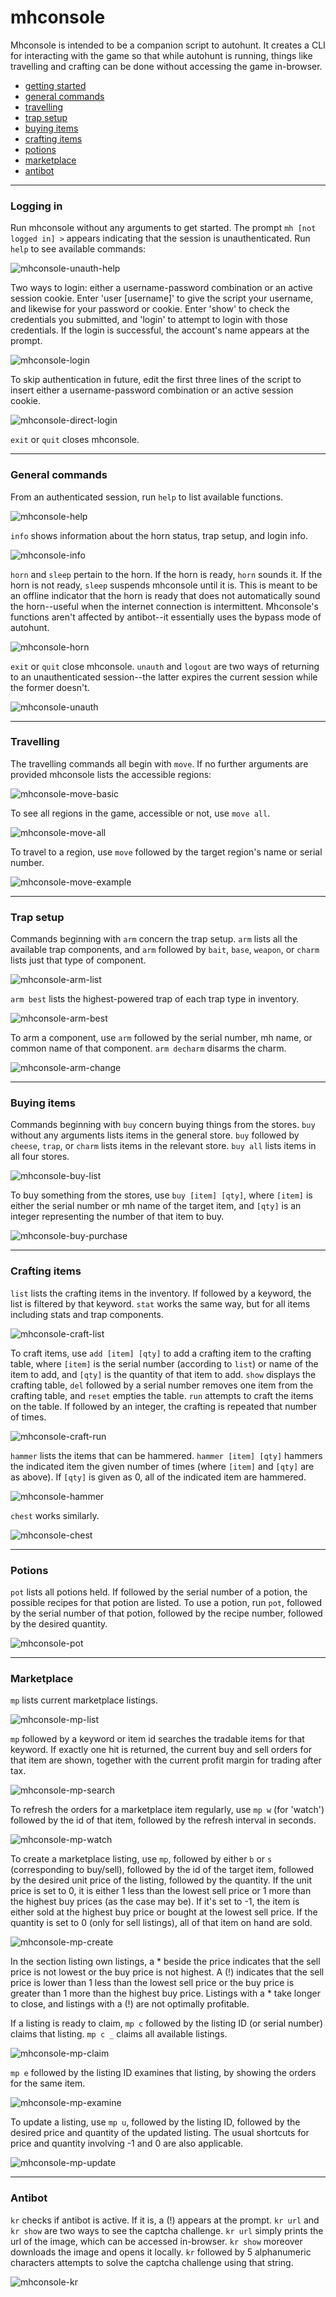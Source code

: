 # mhconsole
Mhconsole is intended to be a companion script to autohunt. It creates a CLI for interacting with the game so that while autohunt is running, things like travelling and crafting can be done without accessing the game in-browser. 
* [getting started](#login)
* [general commands](#general)
* [travelling](#move)
* [trap setup](#arm)
* [buying items](#buy)
* [crafting items](#craft)
* [potions](#pot)
* [marketplace](#mp)
* [antibot](#kr)

<hr>
<a name="login"></a> 

### Logging in

Run mhconsole without any arguments to get started. The prompt `mh [not logged in] >` appears indicating that the session is unauthenticated. Run `help` to see available commands:

![mhconsole-unauth-help](../img/mhconsole-unauth-help.png)

Two ways to login: either a username-password combination or an active session cookie. Enter 'user [username]' to give the script your username, and likewise for your password or cookie. Enter 'show' to check the credentials you submitted, and 'login' to attempt to login with those credentials. If the login is successful, the account's name appears at the prompt.

![mhconsole-login](../img/mhconsole-login.png)

To skip authentication in future, edit the first three lines of the script to insert either a username-password combination or an active session cookie.

![mhconsole-direct-login](../img/mhconsole-direct-login.png)

`exit` or `quit` closes mhconsole.


<hr>
<a name="general"></a> 

### General commands
From an authenticated session, run `help` to list available functions.

![mhconsole-help](../img/mhconsole-help.png)

`info` shows information about the horn status, trap setup, and login info.

![mhconsole-info](../img/mhconsole-info.png)

`horn` and `sleep` pertain to the horn. If the horn is ready, `horn` sounds it. If the horn is not ready, `sleep` suspends mhconsole until it is. This is meant to be an offline indicator that the horn is ready that does not automatically sound the horn--useful when the internet connection is intermittent. Mhconsole's functions aren't affected by antibot--it essentially uses the bypass mode of autohunt.

![mhconsole-horn](../img/mhconsole-horn.png)

`exit` or `quit` close mhconsole. `unauth` and `logout` are two ways of returning to an unauthenticated session--the latter expires the current session while the former doesn't.

![mhconsole-unauth](../img/mhconsole-unauth.png)


<hr>
<a name="move"></a> 

### Travelling
The travelling commands all begin with `move`. If no further arguments are provided mhconsole lists the accessible regions:

![mhconsole-move-basic](../img/mhconsole-move-basic.png)

To see all regions in the game, accessible or not, use `move all`.

![mhconsole-move-all](../img/mhconsole-move-all.png)

To travel to a region, use `move` followed by the target region's name or serial number.

![mhconsole-move-example](../img/mhconsole-move-example.png)


<hr>
<a name="arm"></a> 

### Trap setup
Commands beginning with `arm` concern the trap setup. `arm` lists all the available trap components, and `arm` followed by `bait`, `base`, `weapon`, or `charm` lists just that type of component. 

![mhconsole-arm-list](../img/mhconsole-arm-list.png)

`arm best` lists the highest-powered trap of each trap type in inventory.

![mhconsole-arm-best](../img/mhconsole-arm-best.png)

To arm a component, use `arm` followed by the serial number, mh name, or common name of that component. `arm decharm` disarms the charm.

![mhconsole-arm-change](../img/mhconsole-arm-change.png)


<hr>
<a name="Buy"></a> 

### Buying items
Commands beginning with `buy` concern buying things from the stores. `buy` without any arguments lists items in the general store. `buy` followed by `cheese`, `trap`, or `charm` lists items in the relevant store. `buy all` lists items in all four stores.

![mhconsole-buy-list](../img/mhconsole-buy-list.png)

To buy something from the stores, use `buy [item] [qty]`, where `[item]` is either the serial number or mh name of the target item, and `[qty]` is an integer representing the number of that item to buy.

![mhconsole-buy-purchase](../img/mhconsole-buy-purchase.png)


<hr>
<a name="craft"></a> 

### Crafting items
`list` lists the crafting items in the inventory. If followed by a keyword, the list is filtered by that keyword. `stat` works the same way, but for all items including stats and trap components.

![mhconsole-craft-list](../img/mhconsole-craft-list.png)

To craft items, use `add [item] [qty]` to add a crafting item to the crafting table, where `[item]` is the serial number (according to `list`) or name of the item to add, and `[qty]` is the quantity of that item to add. `show` displays the crafting table, `del` followed by a serial number removes one item from the crafting table, and `reset` empties the table. `run` attempts to craft the items on the table. If followed by an integer, the crafting is repeated that number of times.

![mhconsole-craft-run](../img/mhconsole-craft-run.png)

`hammer` lists the items that can be hammered. `hammer [item] [qty]` hammers the indicated item the given number of times (where `[item]` and `[qty]` are as above). If `[qty]` is given as 0, all of the indicated item are hammered.

![mhconsole-hammer](../img/mhconsole-hammer.png)

`chest` works similarly.

![mhconsole-chest](../img/mhconsole-chest.png)


<hr>
<a name="pot"></a> 

### Potions
`pot` lists all potions held. If followed by the serial number of a potion, the possible recipes for that potion are listed. To use a potion, run `pot`, followed by the serial number of that potion, followed by the recipe number, followed by the desired quantity.

![mhconsole-pot](../img/mhconsole-pot.png)


<hr>
<a name="mp"></a> 

### Marketplace
`mp` lists current marketplace listings.

![mhconsole-mp-list](../img/mhconsole-mp-list.png)

`mp` followed by a keyword or item id searches the tradable items for that keyword. If exactly one hit is returned, the current buy and sell orders for that item are shown, together with the current profit margin for trading after tax.

![mhconsole-mp-search](../img/mhconsole-mp-search.png)

To refresh the orders for a marketplace item regularly, use `mp w` (for 'watch') followed by the id of that item, followed by the refresh interval in seconds.

![mhconsole-mp-watch](../img/mhconsole-mp-watch.png)

To create a marketplace listing, use `mp`, followed by either `b` or `s` (corresponding to buy/sell), followed by the id of the target item, followed by the desired unit price of the listing, followed by the quantity. If the unit price is set to 0, it is either 1 less than the lowest sell price or 1 more than the highest buy prices (as the case may be). If it's set to -1, the item is either sold at the highest buy price or bought at the lowest sell price. If the quantity is set to 0 (only for sell listings), all of that item on hand are sold.

![mhconsole-mp-create](../img/mhconsole-mp-create.png)

In the section listing own listings, a \* beside the price indicates that the sell price is not lowest or the buy price is not highest. A (!) indicates that the sell price is lower than 1 less than the lowest sell price or the buy price is greater than 1 more than the highest buy price. Listings with a \* take longer to close, and listings with a (!) are not optimally profitable.

If a listing is ready to claim, `mp c` followed by the listing ID (or serial number) claims that listing. `mp c _` claims all available listings.

![mhconsole-mp-claim](../img/mhconsole-mp-claim.png)

`mp e` followed by the listing ID examines that listing, by showing the orders for the same item.

![mhconsole-mp-examine](../img/mhconsole-mp-examine.png)

To update a listing, use `mp u`, followed by the listing ID, followed by the desired price and quantity of the updated listing. The usual shortcuts for price and quantity involving -1 and 0 are also applicable.

![mhconsole-mp-update](../img/mhconsole-mp-update.png)


<hr>
<a name="kr"></a> 

### Antibot
`kr` checks if antibot is active. If it is, a (!) appears at the prompt. `kr url` and `kr show` are two ways to see the captcha challenge. `kr url` simply prints the url of the image, which can be accessed in-browser. `kr show` moreover downloads the image and opens it locally. `kr` followed by 5 alphanumeric characters attempts to solve the captcha challenge using that string.

![mhconsole-kr](../img/mhconsole-kr.png)
